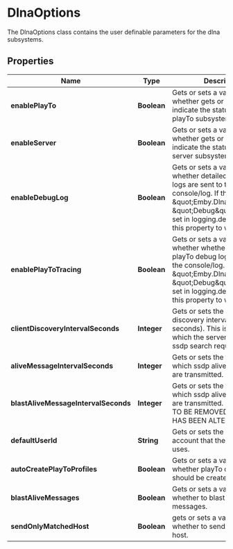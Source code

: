 

# DlnaOptions

The DlnaOptions class contains the user definable parameters for the dlna subsystems.

## Properties

| Name | Type | Description | Notes |
|------------ | ------------- | ------------- | -------------|
|**enablePlayTo** | **Boolean** | Gets or sets a value indicating whether gets or sets a value to indicate the status of the dlna playTo subsystem. |  [optional] |
|**enableServer** | **Boolean** | Gets or sets a value indicating whether gets or sets a value to indicate the status of the dlna server subsystem. |  [optional] |
|**enableDebugLog** | **Boolean** | Gets or sets a value indicating whether detailed dlna server logs are sent to the console/log.  If the setting \&quot;Emby.Dlna\&quot;: \&quot;Debug\&quot; msut be set in logging.default.json for this property to work. |  [optional] |
|**enablePlayToTracing** | **Boolean** | Gets or sets a value indicating whether whether detailed playTo debug logs are sent to the console/log.  If the setting \&quot;Emby.Dlna.PlayTo\&quot;: \&quot;Debug\&quot; msut be set in logging.default.json for this property to work. |  [optional] |
|**clientDiscoveryIntervalSeconds** | **Integer** | Gets or sets the ssdp client discovery interval time (in seconds).  This is the time after which the server will send a ssdp search request. |  [optional] |
|**aliveMessageIntervalSeconds** | **Integer** | Gets or sets the frequency at which ssdp alive notifications are transmitted. |  [optional] |
|**blastAliveMessageIntervalSeconds** | **Integer** | Gets or sets the frequency at which ssdp alive notifications are transmitted. MIGRATING - TO BE REMOVED ONCE WEB HAS BEEN ALTERED. |  [optional] |
|**defaultUserId** | **String** | Gets or sets the default user account that the dlna server uses. |  [optional] |
|**autoCreatePlayToProfiles** | **Boolean** | Gets or sets a value indicating whether playTo device profiles should be created. |  [optional] |
|**blastAliveMessages** | **Boolean** | Gets or sets a value indicating whether to blast alive messages. |  [optional] |
|**sendOnlyMatchedHost** | **Boolean** | gets or sets a value indicating whether to send only matched host. |  [optional] |




